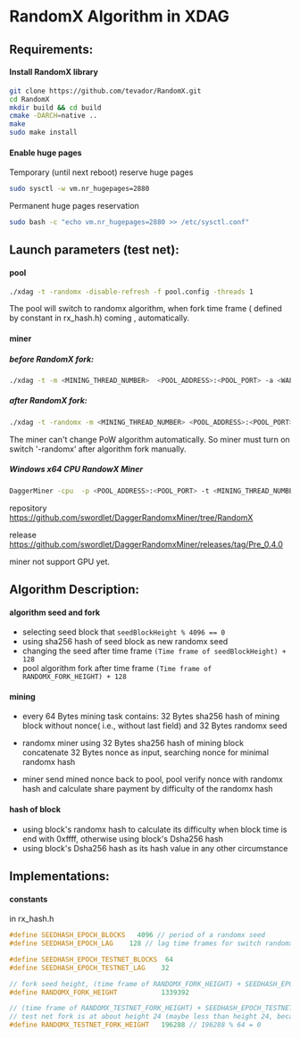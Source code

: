 # RandomX Algorithm in XDAG



## Requirements:

#### Install RandomX library

```bash
git clone https://github.com/tevador/RandomX.git
cd RandomX
mkdir build && cd build
cmake -DARCH=native ..
make
sudo make install
```

#### Enable huge pages

Temporary (until next reboot) reserve huge pages

```bash
sudo sysctl -w vm.nr_hugepages=2880
```

Permanent huge pages reservation

```bash
sudo bash -c "echo vm.nr_hugepages=2880 >> /etc/sysctl.conf"
```



## Launch parameters (test net):

#### pool

```bash
./xdag -t -randomx -disable-refresh -f pool.config -threads 1
```

The pool will switch to randomx algorithm, when fork time frame ( defined by constant in rx_hash.h) coming , automatically. 

#### miner

##### before RandomX fork:

```bash
./xdag -t -m <MINING_THREAD_NUMBER>  <POOL_ADDRESS>:<POOL_PORT> -a <WALLET_ADDRESS>
```

##### after RandomX fork:

```bash
./xdag -t -randomx -m <MINING_THREAD_NUMBER> <POOL_ADDRESS>:<POOL_PORT> -a <WALLET_ADDRESS>
```

The miner can't change PoW algorithm automatically.   So miner must turn on switch '-randomx‘  after algorithm fork manually.

##### Windows x64 CPU RandowX Miner 

```bash
DaggerMiner -cpu  -p <POOL_ADDRESS>:<POOL_PORT> -t <MINING_THREAD_NUMBER> -a <WALLET_ADDRESS>
```

repository https://github.com/swordlet/DaggerRandomxMiner/tree/RandomX

release https://github.com/swordlet/DaggerRandomxMiner/releases/tag/Pre_0.4.0

miner not support GPU yet.



## Algorithm Description:

#### algorithm seed and fork 

- selecting seed block that `seedBlockHeight % 4096 == 0 `
- using sha256 hash of seed block as new randomx seed
- changing the seed  after time frame   `(Time frame of seedBlockHeight) + 128  `
- pool algorithm fork after time frame   `(Time frame of RANDOMX_FORK_HEIGHT) + 128  `

#### mining

- every 64 Bytes mining task contains: 32 Bytes sha256 hash of mining block without nonce( i.e., without last field) and 32 Bytes randomx seed 
- randomx miner using  32 Bytes sha256 hash of mining block concatenate 32 Bytes nonce as input, searching nonce for minimal  randomx hash 

- miner send mined nonce back  to pool,  pool verify nonce with randomx hash and calculate share payment by difficulty of the randomx hash

####  hash of block

- using block's randomx hash to calculate its difficulty when block time is end with 0xffff, otherwise using block's Dsha256 hash
- using block's Dsha256 hash  as its hash value in any other circumstance



## Implementations:

#### constants

in rx_hash.h

```c
#define SEEDHASH_EPOCH_BLOCKS   4096 // period of a randomx seed
#define SEEDHASH_EPOCH_LAG    128 // lag time frames for switch randomx seed

#define SEEDHASH_EPOCH_TESTNET_BLOCKS  64
#define SEEDHASH_EPOCH_TESTNET_LAG    32

// fork seed height, (time frame of RANDOMX_FORK_HEIGHT) + SEEDHASH_EPOCH_LAG = fork time frame
#define RANDOMX_FORK_HEIGHT           1339392 

// (time frame of RANDOMX_TESTNET_FORK_HEIGHT) + SEEDHASH_EPOCH_TESTNET_LAG = test netfork time frame
// test net fork is at about height 24 (maybe less than height 24, because of time frame latency of set height) 
#define RANDOMX_TESTNET_FORK_HEIGHT   196288 // 196288 % 64 = 0
```

